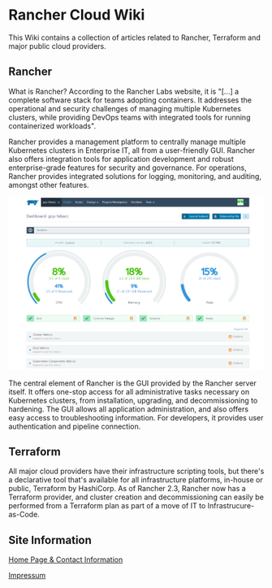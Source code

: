 Rancher Cloud Wiki
==================

This Wiki contains a collection of articles related to Rancher, Terraform and major public cloud providers.

Rancher
-------

What is Rancher? According to the Rancher Labs website, it is "[...] a complete software stack for teams adopting containers. It addresses the operational and security challenges of managing multiple Kubernetes clusters, while providing DevOps teams with integrated tools for running containerized workloads".


Rancher provides a management platform to centrally manage multiple Kubernetes clusters in Enterprise IT, all from a user-friendly GUI. Rancher also offers integration tools for application development and robust enterprise-grade features for security and governance. For operations, Rancher provides integrated solutions for logging, monitoring, and auditing, amongst other features.


![Interior view](rancher-dashboard.png "Rancher GUI - Dashboard")


The central element of Rancher is the GUI provided by the Rancher server itself. It offers one-stop access for all administrative tasks necessary on Kubernetes clusters, from installation, upgrading, and decommissioning to hardening. The GUI allows all application administration, and also offers easy access to troubleshooting information. For developers, it provides user authentication and pipeline connection.


Terraform
---------

All major cloud providers have their infrastructure scripting tools, but there's a declarative tool that's available for all infrastructure platforms, in-house or public, Terraform by HashiCorp. As of Rancher 2.3, Rancher now has a Terraform provider, and cluster creation and decommissioning can easily be performed from a Terraform plan as part of a move of IT to Infrastrucure-as-Code.


Site Information
-----------------

[Home Page & Contact Information](https://chfrank.net/)

[Impressum](https://chfrank.net/page1.html)
